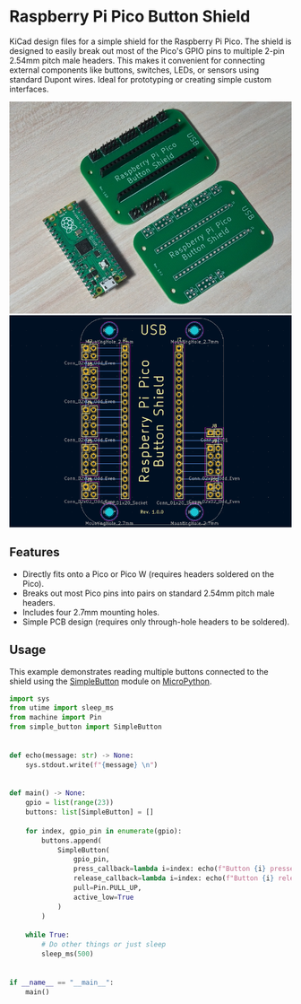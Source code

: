 # Raspberry Pi Pico Button Shield

KiCad design files for a simple shield for the Raspberry Pi Pico.
The shield is designed to easily break out most of the Pico's GPIO pins
to multiple 2-pin 2.54mm pitch male headers.
This makes it convenient for connecting external components like buttons,
switches, LEDs, or sensors using standard Dupont wires.
Ideal for prototyping or creating simple custom interfaces.

![PCB Preview](images/pcb_preview.jpg)
![PCB Schematic](images/pcb_schematic.png)

## Features

* Directly fits onto a Pico or Pico W (requires headers soldered on the Pico).
* Breaks out most Pico pins into pairs on standard 2.54mm pitch male headers.
* Includes four 2.7mm mounting holes.
* Simple PCB design (requires only through-hole headers to be soldered).

## Usage

This example demonstrates reading multiple buttons connected to the shield
using the [SimpleButton][1] module on [MicroPython][2].

```python
import sys
from utime import sleep_ms
from machine import Pin
from simple_button import SimpleButton


def echo(message: str) -> None:
    sys.stdout.write(f"{message} \n")


def main() -> None:
    gpio = list(range(23))
    buttons: list[SimpleButton] = []

    for index, gpio_pin in enumerate(gpio):
        buttons.append(
            SimpleButton(
                gpio_pin,
                press_callback=lambda i=index: echo(f"Button {i} pressed"),
                release_callback=lambda i=index: echo(f"Button {i} released"),
                pull=Pin.PULL_UP,
                active_low=True
            )
        )

    while True:
        # Do other things or just sleep
        sleep_ms(500)


if __name__ == "__main__":
    main()

```

[1]: https://github.com/evgenii-d/micropython-simple-button
[2]: https://docs.micropython.org/en/latest/rp2/quickref.html
